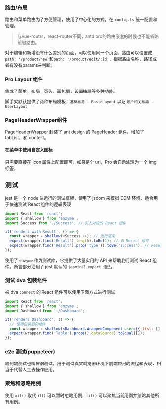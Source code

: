### 路由/布局

路由和菜单路由为了方便管理，使用了中心化的方式，在 `config.ts` 统一配置和管理。

> 与vue-router，react-router不同，antd pro的路由嵌套的时候也不能省略前缀路由。

对于编辑和新增没有什么差别的页面，可以使用同一个页面，路由可以设置成`path: '/product/new'`和`path: '/product/edit/:id'`，根据路由名称，路径或者有没有params来判断。

### Pro Layout 组件

集成了菜单，布局，页头，面包屑，设置抽屉等多种功能。

脚手架默认提供了两种布局模板：`基础布局 - BasicLayout` 以及 `账户相关布局 - UserLayout`

### PageHeaderWrapper组件

PageHeaderWrapper 封装了 ant design 的 PageHeader 组件，增加了 tabList，和 content。

#### 在菜单中使用自定义图标

只需要直接在 icon 属性上配置即可，如果是个 url，Pro 会自动处理为一个 img 标签。

## 测试

jest 是一个 node 端运行的测试框架，使用了 jsdom 来模拟 DOM 环境，适合用于快速测试 React 组件的逻辑表现

```js
import React from 'react';
import { shallow } from 'enzyme';
import Success from './Success'; // 引入对应的 React 组件

it('renders with Result', () => {
  const wrapper = shallow(<Success />); // 进行渲染
  expect(wrapper.find('Result').length).toBe(1); // 有 Result 组件
  expect(wrapper.find('Result').prop('type')).toBe('success'); // Result 组件的类型是成功
});
```

使用了 `enzyme` 作为测试库，它提供了大量实用的 API 来帮助我们测试 React 组件。断言部分沿用了 jest 默认的 `jasmine2 expect 语法`。

### 测试 dva 包装组件

被 dva `connect` 的 React 组件可以使用下面方式进行测试

```jsx
import React from 'react';
import { shallow } from 'enzyme';
import Dashboard from './Dashboard';

it('renders Dashboard', () => {
  // 使用包装后的组件
  const wrapper = shallow(<Dashboard.WrappedComponent user={{ list: [] }} />);
  expect(wrapper.find('Table').props().dataSource).toEqual([]);
});
```

### e2e 测试(puppeteer)

端到端测试也叫冒烟测试，用于测试真实浏览器环境下前端应用的流程和表现，相当于代替人工去操作应用。

### 聚焦和忽略用例

使用 `xit()` 取代 `it()` 可以暂时忽略用例，`fit()` 可以聚焦当前用例并忽略其他所有用例。



